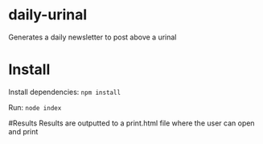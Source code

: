 # daily-urinal
Generates a daily newsletter to post above a urinal

# Install

Install dependencies: `npm install`

Run: `node index`

#Results
Results are outputted to a print.html file where the user can open and print

